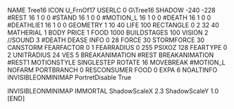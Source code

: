NAME Tree16
ICON U_FrnOf17
USERLC 0 G\Tree16 SHADOW -240 -228
#REST      16 1 0 0
#STAND     16 1 0 0
#MOTION_L  16 1 0 0
#DEATH 16 1 0 0
#DEATHLIE1 16 1 0 0 
GEOMETRY 1 10 40
LIFE     100
RECTANGLE 0 2 32 40
MATHERIAL 1 BODY
PRICE 1 FOOD 1000
BUILDSTAGES 100
VISION 2
//SOUND 3 #DEATH DEASE
INFO 0 28
FORCE 30
STORMFORCE 30
CANSTORM
FEARFACTOR 0 1
FEARRADIUS 0 255
PSIXOZ 128
FEARTYPE 0 2
UNITRADIUS 24
VES 5
BREAKANIMATION #REST
BREAKANIMATION #REST1
MOTIONSTYLE SINGLESTEP
ROTATE 16
MOVEBREAK #MOTION_L
NOFARM
PORTBRANCH 0
RESCONSUMER FOOD 0
EXPA 6
NOALTINFO
INVISIBLEONMINIMAP
PortretDisable True

INVISIBLEONMINIMAP
IMMORTAL
ShadowScaleX 2.3
ShadowScaleY 1.0
[END]
